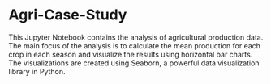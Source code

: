 # Agri-Case-Study
This Jupyter Notebook contains the analysis of agricultural production data. The main focus of the analysis is to calculate the mean production for each crop in each season and visualize the results using horizontal bar charts. The visualizations are created using Seaborn, a powerful data visualization library in Python.
